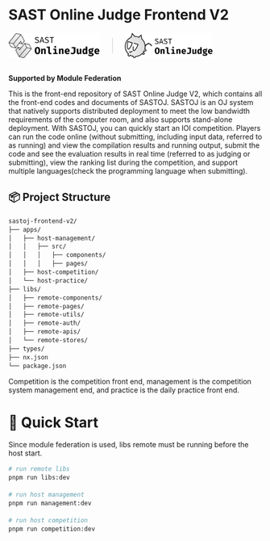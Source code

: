 # SAST Online Judge Frontend V2

<div style="display: flex; align-items: center; gap:1.5rem">
    <img src="public/logo.svg" alt="图片1" height="50" />
    <div style="width: 1px; background-color: #ccc; height: 30px;"></div>
    <img src="public/logo_cat.svg" alt="图片2" height="50" />
</div>
<br />

**Supported by Module Federation**

This is the front-end repository of SAST Online Judge V2, which contains all the front-end codes and documents of SASTOJ. SASTOJ is an OJ system that natively supports distributed deployment to meet the low bandwidth requirements of the computer room, and also supports stand-alone deployment. With SASTOJ, you can quickly start an IOI competition. Players can run the code online (without submitting, including input data, referred to as running) and view the compilation results and running output, submit the code and see the evaluation results in real time (referred to as judging or submitting), view the ranking list during the competition, and support multiple languages ​​(check the programming language when submitting).

## 📦 Project Structure

```bash
sastoj-frontend-v2/
├── apps/
│   ├── host-management/
│   │   ├── src/
│   │   │   ├── components/
│   │   │   ├── pages/
│   ├── host-competition/
│   └── host-practice/
├── libs/
│   ├── remote-components/
│   ├── remote-pages/
│   ├── remote-utils/
│   ├── remote-auth/
│   ├── remote-apis/
│   └── remote-stores/
├── types/
├── nx.json
└── package.json
```

Competition is the competition front end, management is the competition system management end, and practice is the daily practice front end.

# 🚀 Quick Start

Since module federation is used, libs remote must be running before the host start.

```bash
# run remote libs
pnpm run libs:dev

# run host management
pnpm run management:dev

# run host competition
pnpm run competition:dev
```

